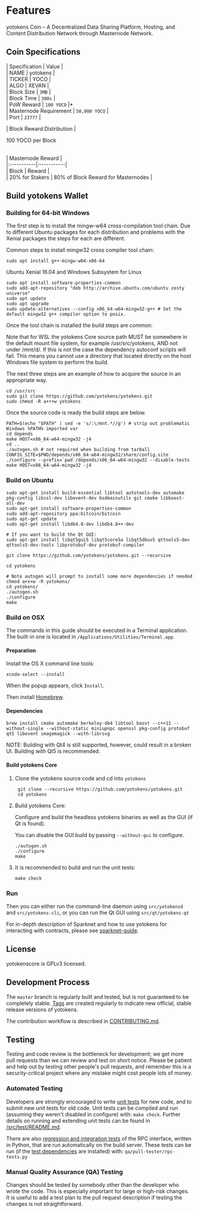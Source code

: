 

Features
=============

yotokens Coin – A Decentralized Data Sharing Platform, Hosting, and Content Distribution Network through Masternode Network.

## Coin Specifications

| Specification | Value | <br>
| NAME | yotokens |<br>
| TICKER | YOCO |<br>
| ALGO   | XEVAN |<br>
| Block Size | `3MB` |<br>
| Block Time | `300s` |<br>
| PoW Reward | `100 YOCO` |*<br>
| Masternode Requirement | `50,000 YOCO` |<br>
| Port | `23777` |
  
  
| Block Reward Distribution | </br>

100 YOCO per Block


</br>
| Masternode Reward |</br>
|:-----------|:-----------|</br>
| Block | Reward |</br>
| 20% for Stakers  | 80% of Block Reward for Masternodes |</br>



Build yotokens Wallet
----------

### Building for 64-bit Windows

The first step is to install the mingw-w64 cross-compilation tool chain. Due to different Ubuntu packages for each distribution and problems with the Xenial packages the steps for each are different.

Common steps to install mingw32 cross compiler tool chain:

    sudo apt install g++-mingw-w64-x86-64
    
Ubuntu Xenial 16.04 and Windows Subsystem for Linux

    sudo apt install software-properties-common
    sudo add-apt-repository "deb http://archive.ubuntu.com/ubuntu zesty universe"
    sudo apt update
    sudo apt upgrade
    sudo update-alternatives --config x86_64-w64-mingw32-g++ # Set the default mingw32 g++ compiler option to posix.
    
Once the tool chain is installed the build steps are common:

Note that for WSL the yotokens Core source path MUST be somewhere in the default mount file system, for example /usr/src/yotokens, AND not under /mnt/d/. If this is not the case the dependency autoconf scripts will fail. This means you cannot use a directory that located directly on the host Windows file system to perform the build.

The next three steps are an example of how to acquire the source in an appropriate way.

    cd /usr/src
    sudo git clone https://github.com/yotokens/yotokens.git
    sudo chmod -R a+r+w yotokens
    
Once the source code is ready the build steps are below.

    PATH=$(echo "$PATH" | sed -e 's/:\/mnt.*//g') # strip out problematic Windows %PATH% imported var
    cd depends
    make HOST=x86_64-w64-mingw32 -j4
    cd ..
    ./autogen.sh # not required when building from tarball
    CONFIG_SITE=$PWD/depends/x86_64-w64-mingw32/share/config.site 
    ./configure --prefix=`pwd`/depends/x86_64-w64-mingw32 --disable-tests
    make HOST=x86_64-w64-mingw32 -j4

### Build on Ubuntu

    sudo apt-get install build-essential libtool autotools-dev automake pkg-config libssl-dev libevent-dev bsdmainutils git cmake libboost-all-dev
    sudo apt-get install software-properties-common
    sudo add-apt-repository ppa:bitcoin/bitcoin
    sudo apt-get update
    sudo apt-get install libdb4.8-dev libdb4.8++-dev

    # If you want to build the Qt GUI:
    sudo apt-get install libqt5gui5 libqt5core5a libqt5dbus5 qttools5-dev qttools5-dev-tools libprotobuf-dev protobuf-compiler

    git clone https://github.com/yotokens/yotokens.git --recursive
    
    cd yotokens

    # Note autogen will prompt to install some more dependencies if needed
    chmod a+x+w -R yotokens/
    cd yotokens/
    ./autogen.sh
    ./configure 
    make

### Build on OSX

The commands in this guide should be executed in a Terminal application.
The built-in one is located in `/Applications/Utilities/Terminal.app`.

#### Preparation

Install the OS X command line tools:

`xcode-select --install`

When the popup appears, click `Install`.

Then install [Homebrew](https://brew.sh).

#### Dependencies

    brew install cmake automake berkeley-db4 libtool boost --c++11 --without-single --without-static miniupnpc openssl pkg-config protobuf qt5 libevent imagemagick --with-librsvg

NOTE: Building with Qt4 is still supported, however, could result in a broken UI. Building with Qt5 is recommended.

#### Build yotokens Core

1. Clone the yotokens source code and cd into `yotokens`

        git clone --recursive https://github.com/yotokens/yotokens.git
        cd yotokens

2.  Build yotokens Core:

    Configure and build the headless yotokens binaries as well as the GUI (if Qt is found).

    You can disable the GUI build by passing `--without-gui` to configure.

        ./autogen.sh
        ./configure
        make

3.  It is recommended to build and run the unit tests:

        make check

### Run

Then you can either run the command-line daemon using `src/yotokensd` and `src/yotokens-cli`, or you can run the Qt GUI using `src/qt/yotokens-qt`

For in-depth description of Sparknet and how to use yotokens for interacting with contracts, please see [sparknet-guide](doc/sparknet-guide.md).

License
-------

yotokenscore is GPLv3 licensed.

Development Process
-------------------

The `master` branch is regularly built and tested, but is not guaranteed to be
completely stable. [Tags](https://github.com/yotokens/yotokens/tags) are created
regularly to indicate new official, stable release versions of yotokens.

The contribution workflow is described in [CONTRIBUTING.md](CONTRIBUTING.md).


Testing
-------

Testing and code review is the bottleneck for development; we get more pull
requests than we can review and test on short notice. Please be patient and help out by testing
other people's pull requests, and remember this is a security-critical project where any mistake might cost people
lots of money.

### Automated Testing

Developers are strongly encouraged to write [unit tests](src/test/README.md) for new code, and to
submit new unit tests for old code. Unit tests can be compiled and run
(assuming they weren't disabled in configure) with: `make check`. Further details on running
and extending unit tests can be found in [/src/test/README.md](/src/test/README.md).

There are also [regression and integration tests](/qa) of the RPC interface, written
in Python, that are run automatically on the build server.
These tests can be run (if the [test dependencies](/qa) are installed) with: `qa/pull-tester/rpc-tests.py`

### Manual Quality Assurance (QA) Testing

Changes should be tested by somebody other than the developer who wrote the
code. This is especially important for large or high-risk changes. It is useful
to add a test plan to the pull request description if testing the changes is
not straightforward.
